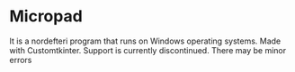 # Micropad

It is a nordefteri program that runs on Windows operating systems. Made with Customtkinter. Support is currently discontinued. There may be minor errors
